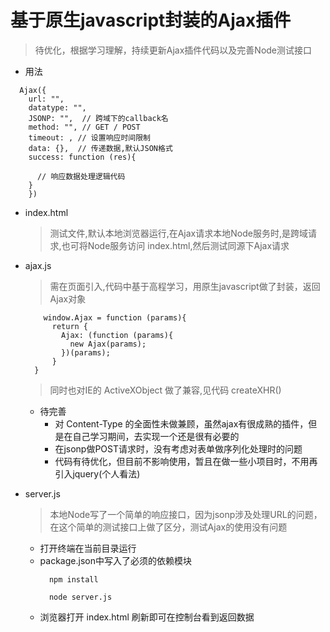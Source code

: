 # 基于原生javascript封装的Ajax插件
  > 待优化，根据学习理解，持续更新Ajax插件代码以及完善Node测试接口


  * 用法

  ```
    Ajax({
      url: "",
      datatype: "",
      JSONP: "",  // 跨域下的callback名
      method: "", // GET / POST
      timeout: , // 设置响应时间限制
      data: {},  // 传递数据,默认JSON格式
      success: function (res){

        // 响应数据处理逻辑代码
      }
      })
  ```

* index.html
  > 测试文件,默认本地浏览器运行,在Ajax请求本地Node服务时,是跨域请求,也可将Node服务访问 index.html,然后测试同源下Ajax请求

* ajax.js
  > 需在页面引入,代码中基于高程学习，用原生javascript做了封装，返回Ajax对象
  ```
      window.Ajax = function (params){
        return {
          Ajax: (function (params){
            new Ajax(params);
          })(params);  
        }   
    }
  ```

  > 同时也对IE的 ActiveXObject 做了兼容,见代码 createXHR()

  * 待完善
    * 对 Content-Type 的全面性未做兼顾，虽然ajax有很成熟的插件，但是在自己学习期间，去实现一个还是很有必要的
    * 在jsonp做POST请求时，没有考虑对表单做序列化处理时的问题
    * 代码有待优化，但目前不影响使用，暂且在做一些小项目时，不用再引入jquery(个人看法)


* server.js
  > 本地Node写了一个简单的响应接口，因为jsonp涉及处理URL的问题，在这个简单的测试接口上做了区分，测试Ajax的使用没有问题

  * 打开终端在当前目录运行
  * package.json中写入了必须的依赖模块
    ```
      npm install
      
      node server.js
    ```
  * 浏览器打开 index.html 刷新即可在控制台看到返回数据
